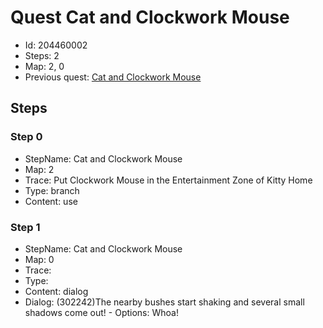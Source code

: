 # Quest Cat and Clockwork Mouse

- Id: 204460002
- Steps: 2
- Map: 2, 0
- Previous quest: [Cat and Clockwork Mouse](204460001.md)

## Steps

### Step 0
- StepName:  Cat and Clockwork Mouse
- Map:  2
- Trace:  Put Clockwork Mouse in the Entertainment Zone of Kitty Home
- Type:  branch
- Content:  use


### Step 1
- StepName:  Cat and Clockwork Mouse
- Map:  0
- Trace:  
- Type:  
- Content:  dialog
- Dialog: (302242)The nearby bushes start shaking and several small shadows come out! - Options: Whoa!


